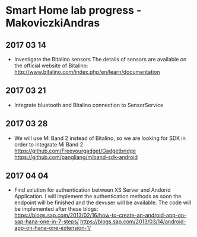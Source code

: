 # Smart Home lab progress - MakoviczkiAndras

## 2017 03 14
- Investigate the Bitalino sensors
  The details of sensors are available on the official website of Bitalino:
    http://www.bitalino.com/index.php/en/learn/documentation

## 2017 03 21
- Integrate bluetooth and Bitalino connection to SensorService

## 2017 03 28
- We will use Mi Band 2 instead of Bitalino, so we are looking for SDK in order to integrate Mi Band 2
  https://github.com/Freeyourgadget/Gadgetbridge
  https://github.com/pangliang/miband-sdk-android

## 2017 04 04
- Find solution for authentication between XS Server and Andorid Application. I will implement the authentication methods as soon the endpoint will be finished and the devuser will be available.
  The code will be implemented after these blogs:
    https://blogs.sap.com/2013/02/16/how-to-create-an-android-app-on-sap-hana-one-in-7-steps/
    https://blogs.sap.com/2013/03/14/android-app-on-hana-one-extension-1/
